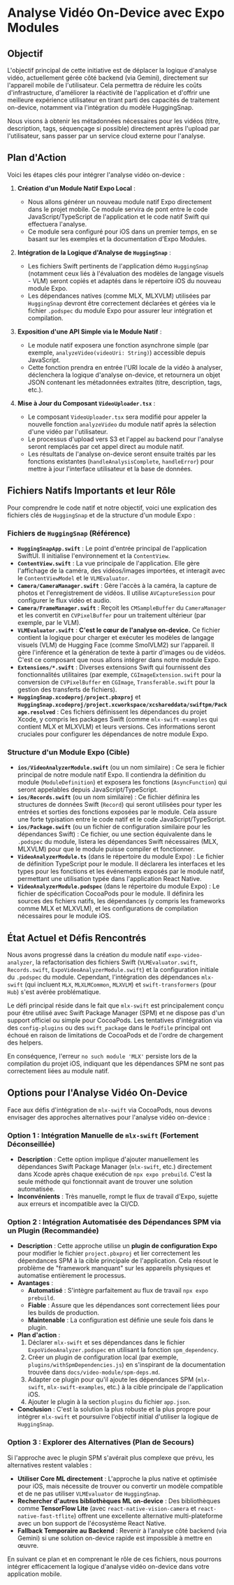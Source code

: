 # Analyse Vidéo On-Device avec Expo Modules

## Objectif

L'objectif principal de cette initiative est de déplacer la logique d'analyse vidéo, actuellement gérée côté backend (via Gemini), directement sur l'appareil mobile de l'utilisateur. Cela permettra de réduire les coûts d'infrastructure, d'améliorer la réactivité de l'application et d'offrir une meilleure expérience utilisateur en tirant parti des capacités de traitement on-device, notamment via l'intégration du modèle HuggingSnap.

Nous visons à obtenir les métadonnées nécessaires pour les vidéos (titre, description, tags, séquençage si possible) directement après l'upload par l'utilisateur, sans passer par un service cloud externe pour l'analyse.

## Plan d'Action

Voici les étapes clés pour intégrer l'analyse vidéo on-device :

1.  **Création d'un Module Natif Expo Local** :
    *   Nous allons générer un nouveau module natif Expo directement dans le projet mobile. Ce module servira de pont entre le code JavaScript/TypeScript de l'application et le code natif Swift qui effectuera l'analyse.
    *   Ce module sera configuré pour iOS dans un premier temps, en se basant sur les exemples et la documentation d'Expo Modules.

2.  **Intégration de la Logique d'Analyse de `HuggingSnap`** :
    *   Les fichiers Swift pertinents de l'application démo `HuggingSnap` (notamment ceux liés à l'évaluation des modèles de langage visuels - VLM) seront copiés et adaptés dans le répertoire iOS du nouveau module Expo.
    *   Les dépendances natives (comme MLX, MLXVLM) utilisées par `HuggingSnap` devront être correctement déclarées et gérées via le fichier `.podspec` du module Expo pour assurer leur intégration et compilation.

3.  **Exposition d'une API Simple via le Module Natif** :
    *   Le module natif exposera une fonction asynchrone simple (par exemple, `analyzeVideo(videoUri: String)`) accessible depuis JavaScript.
    *   Cette fonction prendra en entrée l'URI locale de la vidéo à analyser, déclenchera la logique d'analyse on-device, et retournera un objet JSON contenant les métadonnées extraites (titre, description, tags, etc.).

4.  **Mise à Jour du Composant `VideoUploader.tsx`** :
    *   Le composant `VideoUploader.tsx` sera modifié pour appeler la nouvelle fonction `analyzeVideo` du module natif après la sélection d'une vidéo par l'utilisateur.
    *   Le processus d'upload vers S3 et l'appel au backend pour l'analyse seront remplacés par cet appel direct au module natif.
    *   Les résultats de l'analyse on-device seront ensuite traités par les fonctions existantes (`handleAnalysisComplete`, `handleError`) pour mettre à jour l'interface utilisateur et la base de données.

## Fichiers Natifs Importants et leur Rôle

Pour comprendre le code natif et notre objectif, voici une explication des fichiers clés de `HuggingSnap` et de la structure d'un module Expo :

### Fichiers de `HuggingSnap` (Référence)

*   **`HuggingSnapApp.swift`** : Le point d'entrée principal de l'application SwiftUI. Il initialise l'environnement et la `ContentView`.
*   **`ContentView.swift`** : La vue principale de l'application. Elle gère l'affichage de la caméra, des vidéos/images importées, et interagit avec le `ContentViewModel` et le `VLMEvaluator`.
*   **`Camera/CameraManager.swift`** : Gère l'accès à la caméra, la capture de photos et l'enregistrement de vidéos. Il utilise `AVCaptureSession` pour configurer le flux vidéo et audio.
*   **`Camera/FrameManager.swift`** : Reçoit les `CMSampleBuffer` du `CameraManager` et les convertit en `CVPixelBuffer` pour un traitement ultérieur (par exemple, par le VLM).
*   **`VLMEvaluator.swift`** : **C'est le cœur de l'analyse on-device.** Ce fichier contient la logique pour charger et exécuter les modèles de langage visuels (VLM) de Hugging Face (comme SmolVLM2) sur l'appareil. Il gère l'inférence et la génération de texte à partir d'images ou de vidéos. C'est ce composant que nous allons intégrer dans notre module Expo.
*   **`Extensions/*.swift`** : Diverses extensions Swift qui fournissent des fonctionnalités utilitaires (par exemple, `CGImageExtension.swift` pour la conversion de `CVPixelBuffer` en `CGImage`, `Transferable.swift` pour la gestion des transferts de fichiers).
*   **`HuggingSnap.xcodeproj/project.pbxproj`** et **`HuggingSnap.xcodeproj/project.xcworkspace/xcshareddata/swiftpm/Package.resolved`** : Ces fichiers définissent les dépendances du projet Xcode, y compris les packages Swift (comme `mlx-swift-examples` qui contient MLX et MLXVLM) et leurs versions. Ces informations seront cruciales pour configurer les dépendances de notre module Expo.

### Structure d'un Module Expo (Cible)

*   **`ios/VideoAnalyzerModule.swift`** (ou un nom similaire) : Ce sera le fichier principal de notre module natif Expo. Il contiendra la définition du module (`ModuleDefinition`) et exposera les fonctions (`AsyncFunction`) qui seront appelables depuis JavaScript/TypeScript.
*   **`ios/Records.swift`** (ou un nom similaire) : Ce fichier définira les structures de données Swift (`Record`) qui seront utilisées pour typer les entrées et sorties des fonctions exposées par le module. Cela assure une forte typisation entre le code natif et le code JavaScript/TypeScript.
*   **`ios/Package.swift`** (ou un fichier de configuration similaire pour les dépendances Swift) : Ce fichier, ou une section équivalente dans le `.podspec` du module, listera les dépendances Swift nécessaires (MLX, MLXVLM) pour que le module puisse compiler et fonctionner.
*   **`VideoAnalyzerModule.ts`** (dans le répertoire du module Expo) : Le fichier de définition TypeScript pour le module. Il déclarera les interfaces et les types pour les fonctions et les événements exposés par le module natif, permettant une utilisation typée dans l'application React Native.
*   **`VideoAnalyzerModule.podspec`** (dans le répertoire du module Expo) : Le fichier de spécification CocoaPods pour le module. Il définira les sources des fichiers natifs, les dépendances (y compris les frameworks comme MLX et MLXVLM), et les configurations de compilation nécessaires pour le module iOS.

## État Actuel et Défis Rencontrés

Nous avons progressé dans la création du module natif `expo-video-analyzer`, la refactorisation des fichiers Swift (`VLMEvaluator.swift`, `Records.swift`, `ExpoVideoAnalyzerModule.swift`) et la configuration initiale du `.podspec` du module. Cependant, l'intégration des dépendances `mlx-swift` (qui incluent `MLX`, `MLXLMCommon`, `MLXVLM`) et `swift-transformers` (pour `Hub`) s'est avérée problématique.

Le défi principal réside dans le fait que `mlx-swift` est principalement conçu pour être utilisé avec Swift Package Manager (SPM) et ne dispose pas d'un support officiel ou simple pour CocoaPods. Les tentatives d'intégration via des `config-plugins` ou des `swift_package` dans le `Podfile` principal ont échoué en raison de limitations de CocoaPods et de l'ordre de chargement des helpers.

En conséquence, l'erreur `no such module 'MLX'` persiste lors de la compilation du projet iOS, indiquant que les dépendances SPM ne sont pas correctement liées au module natif.

## Options pour l'Analyse Vidéo On-Device

Face aux défis d'intégration de `mlx-swift` via CocoaPods, nous devons envisager des approches alternatives pour l'analyse vidéo on-device :

### Option 1 : Intégration Manuelle de `mlx-swift` (Fortement Déconseillée)
*   **Description** : Cette option implique d'ajouter manuellement les dépendances Swift Package Manager (`mlx-swift`, etc.) directement dans Xcode après chaque exécution de `npx expo prebuild`. C'est la seule méthode qui fonctionnait avant de trouver une solution automatisée.
*   **Inconvénients** : Très manuelle, rompt le flux de travail d'Expo, sujette aux erreurs et incompatible avec la CI/CD.

### Option 2 : Intégration Automatisée des Dépendances SPM via un Plugin (Recommandée)
*   **Description** : Cette approche utilise un **plugin de configuration Expo** pour modifier le fichier `project.pbxproj` et lier correctement les dépendances SPM à la cible principale de l'application. Cela résout le problème de "framework manquant" sur les appareils physiques et automatise entièrement le processus.
*   **Avantages** :
    *   **Automatisé** : S'intègre parfaitement au flux de travail `npx expo prebuild`.
    *   **Fiable** : Assure que les dépendances sont correctement liées pour les builds de production.
    *   **Maintenable** : La configuration est définie une seule fois dans le plugin.
*   **Plan d'action** :
    1.  Déclarer `mlx-swift` et ses dépendances dans le fichier `ExpoVideoAnalyzer.podspec` en utilisant la fonction `spm_dependency`.
    2.  Créer un plugin de configuration local (par exemple, `plugins/withSpmDependencies.js`) en s'inspirant de la documentation trouvée dans `docs/video-module/spm-deps.md`.
    3.  Adapter ce plugin pour qu'il ajoute les dépendances SPM (`mlx-swift`, `mlx-swift-examples`, etc.) à la cible principale de l'application iOS.
    4.  Ajouter le plugin à la section `plugins` du fichier `app.json`.
*   **Conclusion** : C'est la solution la plus robuste et la plus propre pour intégrer `mlx-swift` et poursuivre l'objectif initial d'utiliser la logique de `HuggingSnap`.

### Option 3 : Explorer des Alternatives (Plan de Secours)
Si l'approche avec le plugin SPM s'avérait plus complexe que prévu, les alternatives restent valables :
*   **Utiliser Core ML directement** : L'approche la plus native et optimisée pour iOS, mais nécessite de trouver ou convertir un modèle compatible et de ne pas utiliser `VLMEvaluator` de `HuggingSnap`.
*   **Rechercher d'autres bibliothèques ML on-device** : Des bibliothèques comme **TensorFlow Lite** (avec `react-native-vision-camera` et `react-native-fast-tflite`) offrent une excellente alternative multi-plateforme avec un bon support de l'écosystème React Native.
*   **Fallback Temporaire au Backend** : Revenir à l'analyse côté backend (via Gemini) si une solution on-device rapide est impossible à mettre en œuvre.

En suivant ce plan et en comprenant le rôle de ces fichiers, nous pourrons intégrer efficacement la logique d'analyse vidéo on-device dans votre application mobile.
